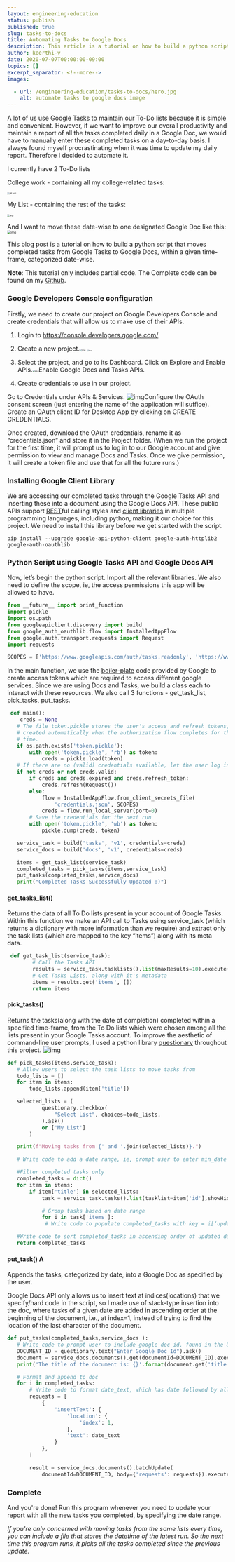 ```yaml
---
layout: engineering-education
status: publish
published: true
slug: tasks-to-docs
title: Automating Tasks to Google Docs
description: This article is a tutorial on how to build a python script that moves completed tasks from Google Tasks to Google Docs, within a given time-frame, categorized date-wise.
author: keerthi-v
date: 2020-07-07T00:00:00-09:00
topics: []
excerpt_separator: <!--more-->
images:

  - url: /engineering-education/tasks-to-docs/hero.jpg
    alt: automate tasks to google docs image
---
```


A lot of us use Google Tasks to maintain our To-Do lists because it is simple and convenient. However, if we want to improve our overall productivity and maintain a report of all the tasks completed daily in a Google Doc, we would have to manually enter these completed tasks on a day-to-day basis. I always found myself procrastinating when it was time to update my daily report. Therefore I decided to automate it.
<!--more-->

I currently have 2 To-Do lists

College work - containing all my college-related tasks:

<img src="college-work" alt="alt text" title="completed tasks in list College Work" style="zoom:33%;" />

My List - containing the rest of the tasks:

<img src="my-list" alt="img" style="zoom:34%;" title="completed tasks in list My List"/>

And I want to move these date-wise to one designated Google Doc like this:
<img src="updated-doc" alt="img" style="zoom: 50%;" />

This blog post is a tutorial on how to build a python script that moves completed tasks from Google Tasks to Google Docs, within a given time-frame, categorized date-wise.

**Note**: This tutorial only includes partial code. The Complete code can be found on my [Github](https://github.com/keerthivarumbudy/ToDocs/blob/master/app.py).

### Google Developers Console configuration

Firstly, we need to create our project on Google Developers Console and create credentials that will allow us to make use of their APIs.

1. Login to https://console.developers.google.com/

2. Create a new project.<img src="select-project" alt="img" style="zoom: 33%;" />
   <img src="./create-project" alt="img" style="zoom: 25%;" />

3. Select the project, and go to its Dashboard. Click on Explore and Enable APIs.<img src="./enable-api" alt="img" style="zoom:35%;" />Enable Google Docs and Tasks APIs.

4. Create credentials to use in our project.

Go to Credentials under APIs & Services. ![img](./create-credentials)Configure the OAuth consent screen (just entering the name of the application will suffice). Create an OAuth client ID for Desktop App by clicking on CREATE CREDENTIALS.

Once created, download the OAuth credentials, rename it as “credentials.json” and store it in the Project folder. (When we run the project for the first time, it will prompt us to log in to our Google account and give permission to view and manage Docs and Tasks. Once we give permission, it will create a token file and use that for all the future runs.)

### Installing Google Client Library
We are accessing our completed tasks through the Google Tasks API and inserting these into a document using the Google Docs API. These public APIs support [REST](https://en.wikipedia.org/wiki/Representational_state_transfer)ful calling styles and [client libraries](https://developers.google.com/api-client-library) in multiple programming languages, including python, making it our choice for this project. We need to install this library before we get started with the script.

```
pip install --upgrade google-api-python-client google-auth-httplib2 google-auth-oauthlib
```

### Python Script using Google Tasks API and Google Docs API

Now, let’s begin the python script. Import all the relevant libraries. We also need to define the scope, ie, the access permissions this app will be allowed to have.

```python
from __future__ import print_function
import pickle
import os.path
from googleapiclient.discovery import build
from google_auth_oauthlib.flow import InstalledAppFlow
from google.auth.transport.requests import Request
import requests

SCOPES = ['https://www.googleapis.com/auth/tasks.readonly', 'https://www.googleapis.com/auth/documents']
```

In the main function, we use the [boiler-plate](https://github.com/gsuitedevs/python-samples/blob/master/tasks/quickstart/quickstart.py) code provided by Google to create access tokens which are required to access different google services. Since we are using Docs and Tasks, we build a class each to interact with these resources. We also call 3 functions - get_task_list, pick_tasks, put_tasks.	  

```python
 def main():
    creds = None
   # The file token.pickle stores the user's access and refresh tokens, and is
   # created automatically when the authorization flow completes for the first
   # time.
   if os.path.exists('token.pickle'):
       with open('token.pickle', 'rb') as token:
           creds = pickle.load(token)
   # If there are no (valid) credentials available, let the user log in.
   if not creds or not creds.valid:
       if creds and creds.expired and creds.refresh_token:
           creds.refresh(Request())
       else:
           flow = InstalledAppFlow.from_client_secrets_file(
               'credentials.json', SCOPES)
           creds = flow.run_local_server(port=0)
       # Save the credentials for the next run
       with open('token.pickle', 'wb') as token:
           pickle.dump(creds, token)

   service_task = build('tasks', 'v1', credentials=creds)
   service_docs = build('docs', 'v1', credentials=creds)

   items = get_task_list(service_task)
   completed_tasks = pick_tasks(items,service_task)
   put_tasks(completed_tasks,service_docs)
   print("Completed Tasks Successfully Updated :)")


```

#### get_tasks_list()
Returns the data of all To Do lists present in your account of Google Tasks. Within this function we make an API call to Tasks using service_task (which returns a dictionary with more information than we require) and extract only the task lists (which are mapped to the key “items”) along with its meta data.

```python
 def get_task_list(service_task):  
        # Call the Tasks API  
        results = service_task.tasklists().list(maxResults=10).execute()  
        # Get Tasks Lists, along with it's metadata  
        items = results.get('items', [])  
        return items
```


#### pick_tasks()
Returns the tasks(along with the date of completion) completed within a specified time-frame, from the To Do lists which were chosen among all the lists present in your Google Tasks account. To improve the aesthetic of command-line user prompts, I used a python library [questionary](https://pypi.org/project/questionary/) throughout this project. ![img](./questionary-prompt "questionary prompt to select list")

```python
def pick_tasks(items,service_task):
   # Allow users to select the task lists to move tasks from
   todo_lists = []
   for item in items:
       todo_lists.append(item['title'])

   selected_lists = (
           questionary.checkbox(
               "Select List", choices=todo_lists,
           ).ask()
           or ['My List']
       )

   print(f"Moving tasks from {' and '.join(selected_lists)}.")

   # Write code to add a date range, ie, prompt user to enter min_date and max_date, and convert these into strings of timeformat: %Y-%m-%dT%H:%M:%S.00Z

   #Filter completed tasks only
   completed_tasks = dict()
   for item in items:
       if item['title'] in selected_lists:
           task = service_task.tasks().list(tasklist=item['id'],showHidden=1,completedMin=min_date,completedMax=max_date).execute()

           # Group tasks based on date range
           for i in task['items']:
           	# Write code to populate completed_tasks with key = i[‘updated’] and value = i[‘title’]. We are concerned with date only, not time, hence splice the date string to only include date

   #Write code to sort completed_tasks in ascending order of updated date
   return completed_tasks
```

#### put_task() A
Appends the tasks, categorized by date, into a Google Doc as specified by the user.

Google Docs API only allows us to insert text at indices(locations) that we specify/hard code in the script, so I made use of stack-type insertion into the doc, where tasks of a given date are added in ascending order at the beginning of the document, i.e., at index=1, instead of trying to find the location of the last character of the document.

```python
def put_tasks(completed_tasks,service_docs ):
   # Write code to prompt user to include google doc id, found in the URL of the document: https://docs.google.com/document/d/DOCUMENT_ID/edit
   DOCUMENT_ID = questionary.text("Enter Google Doc Id").ask()
   document = service_docs.documents().get(documentId=DOCUMENT_ID).execute()
   print('The title of the document is: {}'.format(document.get('title')))

   # Format and append to doc
   for i in completed_tasks:
       # Write code to format date_text, which has date followed by all the tasks completed on that date
       requests = [
           {
               'insertText': {
                   'location': {
                       'index': 1,
                   },
                   'text': date_text
               }
           },
       ]

       result = service_docs.documents().batchUpdate(
           documentId=DOCUMENT_ID, body={'requests': requests}).execute()
```

### Complete
And you're done! Run this program whenever you need to update your report with all the new tasks you completed, by specifying the date range.

*If you're only concerned with moving tasks from the same lists every time, you can include a file that stores the datetime of the latest run. So the next time this program runs, it picks all the tasks completed since the previous update.*
